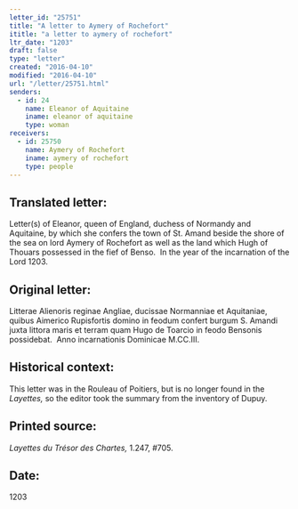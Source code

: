 ```yaml
---
letter_id: "25751"
title: "A letter to Aymery of Rochefort"
ititle: "a letter to aymery of rochefort"
ltr_date: "1203"
draft: false
type: "letter"
created: "2016-04-10"
modified: "2016-04-10"
url: "/letter/25751.html"
senders:
  - id: 24
    name: Eleanor of Aquitaine
    iname: eleanor of aquitaine
    type: woman
receivers:
  - id: 25750
    name: Aymery of Rochefort
    iname: aymery of rochefort
    type: people
---
```

<h2> Translated letter:</h2><p>Letter(s) of Eleanor, queen of England, duchess of Normandy and Aquitaine, by which she confers the town of St. Amand beside the shore of the sea on lord Aymery of Rochefort as well as the land which Hugh of Thouars possessed in the fief of Benso.&nbsp; In the year of the incarnation of the Lord 1203.</p><h2 class="mt-4"> Original letter:</h2><p>Litterae Alienoris reginae Angliae, ducissae Normanniae et Aquitaniae, quibus Aimerico Rupisfortis domino in feodum confert burgum S. Amandi juxta littora maris et terram quam Hugo de Toarcio in feodo Bensonis possidebat.&nbsp; Anno incarnationis Dominicae M.CC.III.&nbsp;</p><h2 class="mt-4"> Historical context:</h2><p>This letter was in the Rouleau of Poitiers, but is no longer found in the <em>Layettes,</em> so the editor took the summary from the inventory of Dupuy.</p><h2 class="mt-4"> Printed source:</h2><p><i>Layettes du Trésor des Chartes,</i> 1.247, #705.</p><h2 class="mt-4"> Date:</h2>1203